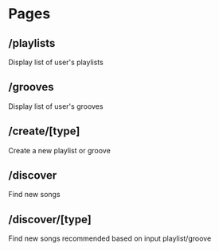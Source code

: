 # Pages
## /playlists
Display list of user's playlists

## /grooves
Display list of user's grooves

## /create/[type]
Create a new playlist or groove

## /discover
Find new songs 

## /discover/[type]
Find new songs recommended based on input playlist/groove

